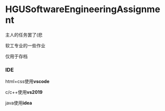 # HGUSoftwareEngineeringAssignment
主人的任务罢了(悲

软工专业的一些作业

仅用于存档

### IDE

html+css使用**vscode**

c/c++使用**vs2019**

java使用**idea**
